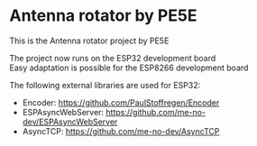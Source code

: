# Antenna rotator by PE5E  
This is the Antenna rotator project by PE5E  
  
The project now runs on the ESP32 development board  
Easy adaptation is possible for the ESP8266 development board  
  
  
The following external libraries are used for ESP32:  
- Encoder: https://github.com/PaulStoffregen/Encoder  
- ESPAsyncWebServer: https://github.com/me-no-dev/ESPAsyncWebServer  
- AsyncTCP: https://github.com/me-no-dev/AsyncTCP  
